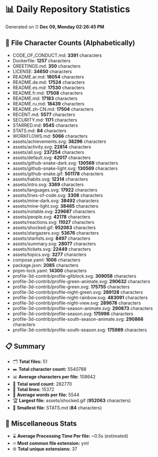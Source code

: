 # 📊 Daily Repository Statistics
Generated on ⏰ **Dec 09, Monday 02:26:45 PM**

## 📂 File Character Counts (Alphabetically)
- CODE_OF_CONDUCT.md: **3391** characters
- Dockerfile: **1257** characters
- GREETINGS.md: **350** characters
- LICENSE: **34650** characters
- README.ar.md: **18054** characters
- README.de.md: **17524** characters
- README.es.md: **17530** characters
- README.fr.md: **17508** characters
- README.md: **17183** characters
- README.ru.md: **18439** characters
- README.zh-CN.md: **17504** characters
- RECENT.md: **5577** characters
- SECURITY.md: **1171** characters
- STARRED.md: **9545** characters
- STATS.md: **84** characters
- WORKFLOWS.md: **5066** characters
- assets/achievements.svg: **38296** characters
- assets/activity.svg: **22814** characters
- assets/all.svg: **237254** characters
- assets/default.svg: **42017** characters
- assets/github-snake-dark.svg: **130569** characters
- assets/github-snake-light.svg: **130569** characters
- assets/github-snake.gif: **501178** characters
- assets/habits.svg: **12314** characters
- assets/intro.svg: **3369** characters
- assets/languages.svg: **17922** characters
- assets/lines-of-code.svg: **3308** characters
- assets/mine-dark.svg: **38492** characters
- assets/mine-light.svg: **38465** characters
- assets/notable.svg: **229687** characters
- assets/people.svg: **42178** characters
- assets/reactions.svg: **11027** characters
- assets/shocked.gif: **952063** characters
- assets/stargazers.svg: **53676** characters
- assets/starlists.svg: **8497** characters
- assets/summary.svg: **28077** characters
- assets/tickets.svg: **22449** characters
- assets/topics.svg: **3277** characters
- compose.yaml: **1006** characters
- package.json: **2085** characters
- pnpm-lock.yaml: **14300** characters
- profile-3d-contrib/profile-gitblock.svg: **309058** characters
- profile-3d-contrib/profile-green-animate.svg: **290632** characters
- profile-3d-contrib/profile-green.svg: **175755** characters
- profile-3d-contrib/profile-night-green.svg: **289128** characters
- profile-3d-contrib/profile-night-rainbow.svg: **483091** characters
- profile-3d-contrib/profile-night-view.svg: **289678** characters
- profile-3d-contrib/profile-season-animate.svg: **290873** characters
- profile-3d-contrib/profile-season.svg: **175996** characters
- profile-3d-contrib/profile-south-season-animate.svg: **290866** characters
- profile-3d-contrib/profile-south-season.svg: **175989** characters

## 📋 Summary
- 🗂️ **Total files:** 51
- ✒️ **Total character count:** 5540788
- 📊 **Average characters per file:** 108642
- 📝 **Total word count:** 282770
- 🧾 **Total lines:** 15372
- 📐 **Average words per file:** 5544
- 🏆 **Largest file:** assets/shocked.gif (**952063** characters)
- 🥉 **Smallest file:** STATS.md (**84** characters)

## 🌟 Miscellaneous Stats
- ⌛ **Average Processing Time Per file:** ~0.5s (estimated)
- 🔥 **Most common file extension:** yml
- 🌐 **Total unique extensions:** 37
